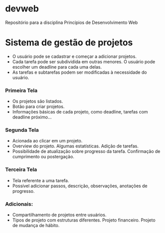 # devweb
Repositório para a disciplina Princípios de Desenvolvimento Web

# Sistema de gestão de projetos

- O usuário pode se cadastrar e começar a adicionar projetos.
- Cada tarefa pode ser subdividida em outras menores. O usuário pode escolher um deadline para cada uma delas.
- As tarefas e subtarefas podem ser modificadas à necessidade do usuário.

### Primeira Tela

- Os projetos são listados.
- Botão para criar projetos.
- Informações básicas de cada projeto, como deadline, tarefas com deadline próximo...

### Segunda Tela

- Acionada ao clicar em um projeto.
- Overview do projeto. Algumas estatísticas. Adição de tarefas. 
- Possibilidade de atualização sobre progresso da tarefa. Confirmação de cumprimento ou postergação.

### Terceira Tela

- Tela referente a uma tarefa.
- Possível adicionar passos, descrição, observações, anotações de progresso.

### Adicionais:
- Compartilhamento de projetos entre usuários.
- Tipos de projeto com estruturas diferentes. Projeto financeiro. Projeto de mudança de hábito.
